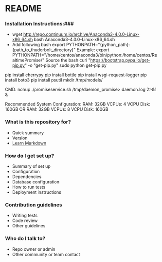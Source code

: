 # README #

### Installation Instructions:###
* wget http://repo.continuum.io/archive/Anaconda3-4.0.0-Linux-x86_64.sh
   bash Anaconda3-4.0.0-Linux-x86_64.sh
* Add following bash
  export PYTHONPATH="{python_path}:{path_to_thuderbolt_directory}"
  Example:
export PYTHONPATH="/home/centos/anaconda3/bin/python:/home/centos/RealtimePromise/"
Source the bash
curl "https://bootstrap.pypa.io/get-pip.py" -o "get-pip.py"
sudo python get-pip.py

pip install cherrypy
pip install bottle
pip install wsgi-request-logger
pip install boto3
pip install psutil
mkdir /tmp/models/ 


CMD: nohup ./promiseservice.sh /tmp/daemon_promise> daemon.log 2>&1 &

Recommended System Configuration:
RAM: 32GB
VCPUs: 4 VCPU
Disk: 160GB
	OR
RAM: 32GB
VCPUs: 8 VCPU
Disk: 160GB

### What is this repository for? ###

* Quick summary
* Version
* [Learn Markdown](https://bitbucket.org/tutorials/markdowndemo)

### How do I get set up? ###

* Summary of set up
* Configuration
* Dependencies
* Database configuration
* How to run tests
* Deployment instructions

### Contribution guidelines ###

* Writing tests
* Code review
* Other guidelines

### Who do I talk to? ###

* Repo owner or admin
* Other community or team contact